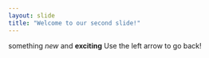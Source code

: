 ```yaml
---
layout: slide
title: "Welcome to our second slide!"
---
```

something *new* and **exciting**
Use the left arrow to go back!
